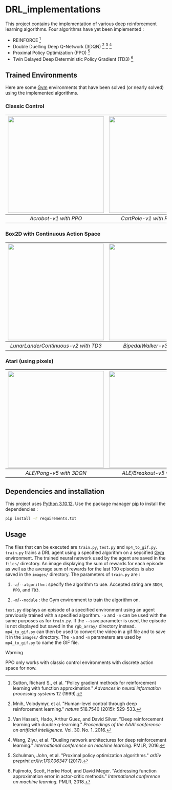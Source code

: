 # DRL_implementations

This project contains the implementation of various deep reinforcement learning algorithms. Four algorithms have yet been implemented :

- REINFORCE [^1]
- Double Duelling Deep Q-Network (3DQN) [^2] [^3] [^4]
- Proximal Policy Optimization (PPO) [^5]
- Twin Delayed Deep Deterministic Policy Gradient (TD3) [^6]

## Trained Environments

Here are some [Gym](https://www.gymlibrary.dev/index.html) environments that have been solved (or nearly solved) using the implemented algorithms.
### Classic Control
| <img src="https://github.com/LucasMagnana/DRL_implementations/images/Acrobot-v1_PPO.gif?raw=true" width=300> | <img src="https://github.com/LucasMagnana/DRL_implementations/images/CartPole-v1_REINFORCE.gif?raw=true" width=300> | 
|:--:|:--:| 
| *Acrobot-v1 with PPO* | *CartPole-v1 with REINFORCE* |

### Box2D with Continuous Action Space
| <img src="https://github.com/LucasMagnana/DRL_implementations/images/LunarLanderContinuous-v2_TD3.gif?raw=true" width=300> | <img src="https://github.com/LucasMagnana/DRL_implementations/images/BipedalWalker-v3_TD3.gif?raw=true" width=300> | 
|:--:|:--:| 
| *LunarLanderContinuous-v2 with TD3* | *BipedalWalker-v3 with TD3* |

### Atari (using pixels)
| <img src="https://github.com/LucasMagnana/DRL_implementations/images/Pong-v5_3DQN.gif?raw=true" width=300> | <img src="https://github.com/LucasMagnana/DRL_implementations/images/Breakout-v5_3DQN.gif?raw=true" width=300> | 
|:--:|:--:| 
| *ALE/Pong-v5 with 3DQN* | *ALE/Breakout-v5 with 3DQN* |



## Dependencies and installation

This project uses [Python 3.10.12](https://www.python.org/downloads/release/python-31012/). Use the package manager [pip](https://pypi.org/project/pip/) to install the dependencies :

```bash
pip install -r requirements.txt
```

## Usage

The files that can be executed are `train.py`, `test.py` and `mp4_to_gif.py`. `train.py` trains a DRL agent using a specified algorithm on a sepcified [Gym](https://www.gymlibrary.dev/index.html) environment. The trained neural network used by the agent are saved in the `files/` directory. An image displaying the sum of rewards for each episode as well as the average sum of rewards for the last 100 episodes is also saved in the `images/` directory. The parameters of `train.py` are :

1. `-a`/`--algorithm` : specify the algorithm to use. Accepted string are `3DQN`, `PPO`, and `TD3`.

2. `-m`/`--module` : the Gym environment to train the algorithm on.

`test.py` displays an episode of a specified environment using an agent previously trained with a specified algorithm. `-a` and `-m` can be used with the same purposes as for `train.py`. If the `--save` parameter is used, the episode is not displayed but saved in the `rgb_array/` directory instead. `mp4_to_gif.py` can then be used to convert the video in a gif file and to save it in the `images/` directory. The `-a` and `-m` parameters are used by `mp4_to_gif.py` to name the GIF file.

> [!WARNING]
> PPO only works with classic control environments with discrete action space for now.

[^1]: Sutton, Richard S., et al. "Policy gradient methods for reinforcement learning with function approximation." *Advances in neural information processing systems* 12 (1999).
[^2]: Mnih, Volodymyr, et al. "Human-level control through deep reinforcement learning." *nature* 518.7540 (2015): 529-533.
[^3]: Van Hasselt, Hado, Arthur Guez, and David Silver. "Deep reinforcement learning with double q-learning." *Proceedings of the AAAI conference on artificial intelligence.* Vol. 30. No. 1. 2016.
[^4]: Wang, Ziyu, et al. "Dueling network architectures for deep reinforcement learning." *International conference on machine learning.* PMLR, 2016.
[^5]: Schulman, John, et al. "Proximal policy optimization algorithms." *arXiv preprint arXiv:1707.06347* (2017).
[^6]: Fujimoto, Scott, Herke Hoof, and David Meger. "Addressing function approximation error in actor-critic methods." *International conference on machine learning.* PMLR, 2018.



